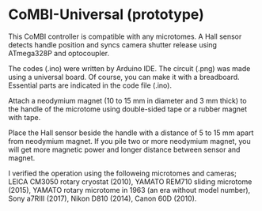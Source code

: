# CoMBI-Universal (prototype)
This CoMBI controller is compatible with any microtomes. A Hall sensor detects handle position and syncs camera shutter release using ATmega328P and optocoupler.

The codes (.ino) were written by Arduino IDE. The circuit (.png) was made using a universal board. Of course, you can make it with a breadboard. Essential parts are indicated in the code file (.ino).

Attach a neodymium magnet (10 to 15 mm in diameter and 3 mm thick) to the handle of the microtome using double-sided tape or a rubber magnet with tape.

Place the Hall sensor beside the handle with a distance of 5 to 15 mm apart from neodymium magnet. If you pile two or more neodymium magnet, you will get more magnetic power and longer distance between sensor and magnet.

I verified the operation using the followeing microtomes and cameras; LEICA CM3050 rotary cryostat (2010), YAMATO REM710 sliding microtome (2015), YAMATO rotary microtome in 1963 (an era without model number), Sony a7RIII (2017), Nikon D810 (2014), Canon 60D (2010).
